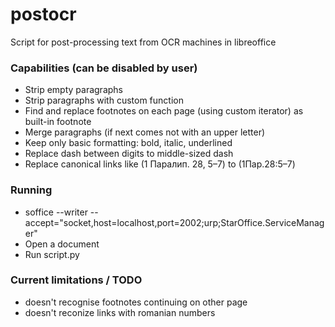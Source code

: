 # postocr
Script for post-processing text from OCR machines in libreoffice

### Capabilities (can be disabled by user)
* Strip empty paragraphs
* Strip paragraphs with custom function
* Find and replace footnotes on each page (using custom iterator) as built-in footnote
* Merge paragraphs (if next comes not with an upper letter)
* Keep only basic formatting: bold, italic, underlined
* Replace dash between digits to middle-sized dash
* Replace canonical links like (1 Паралип. 28, 5–7) to (1Пар.28:5–7)


### Running

* soffice --writer --accept="socket,host=localhost,port=2002;urp;StarOffice.ServiceManager"
* Open a document
* Run script.py

### Current limitations / TODO

* doesn't recognise footnotes continuing on other page
* doesn't reconize links with romanian numbers